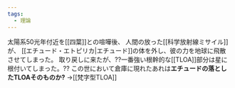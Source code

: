 ```yaml
---
tags:
  - 理論
---
```

太陽系50光年付近を[[四葉]]との喧嘩後、
人間の放った[[科学放射線ミサイル]]が、
[[エチュード・エトピリカ|エチュード]]の体を外し、彼の力を地球に飛散させてしまった。
取り戻しに来たが、??一番強い根幹的な[[TLOA]]部分は星に根付いてしまった。??
この世において倉庫に現れたあれは**エチュードの落としたTLOAそのものか?**
→[[梵字型TLOA]]
